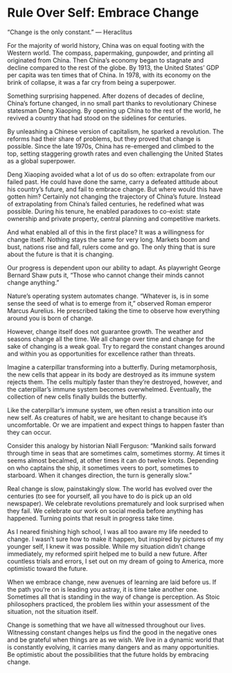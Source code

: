 # Rule Over Self: Embrace Change

“Change is the only constant.”
— Heraclitus

For the majority of world history, China was on equal footing with the Western world. The compass, papermaking, gunpowder, and printing all originated from China. Then China’s economy began to stagnate and decline compared to the rest of the globe. By 1913, the United States’ GDP per capita was ten times that of China. In 1978, with its economy on the brink of collapse, it was a far cry from being a superpower.

Something surprising happened. After dozens of decades of decline, China’s fortune changed, in no small part thanks to revolutionary Chinese statesman Deng Xiaoping. By opening up China to the rest of the world, he revived a country that had stood on the sidelines for centuries.

By unleashing a Chinese version of capitalism, he sparked a revolution. The reforms had their share of problems, but they proved that change is possible. Since the late 1970s, China has re-emerged and climbed to the top, setting staggering growth rates and even challenging the United States as a global superpower.

Deng Xiaoping avoided what a lot of us do so often: extrapolate from our failed past. He could have done the same, carry a defeated attitude about his country’s future, and fail to embrace change. But where would this have gotten him? Certainly not changing the trajectory of China’s future. Instead of extrapolating from China’s failed centuries, he redefined what was possible. During his tenure, he enabled paradoxes to co-exist: state ownership and private property, central planning and competitive markets.

And what enabled all of this in the first place? It was a willingness for change itself. Nothing stays the same for very long. Markets boom and bust, nations rise and fall, rulers come and go. The only thing that is sure about the future is that it is changing.

Our progress is dependent upon our ability to adapt. As playwright George Bernard Shaw puts it, “Those who cannot change their minds cannot change anything.”

Nature’s operating system automates change. “Whatever is, is in some sense the seed of what is to emerge from it,” observed Roman emperor Marcus Aurelius. He prescribed taking the time to observe how everything around you is born of change.

However, change itself does not guarantee growth. The weather and seasons change all the time. We all change over time and change for the sake of changing is a weak goal. Try to regard the constant changes around and within you as opportunities for excellence rather than threats.

Imagine a caterpillar transforming into a butterfly. During metamorphosis, the new cells that appear in its body are destroyed as its immune system rejects them. The cells multiply faster than they’re destroyed, however, and the caterpillar’s immune system becomes overwhelmed. Eventually, the collection of new cells finally builds the butterfly.

Like the caterpillar’s immune system, we often resist a transition into our new self. As creatures of habit, we are hesitant to change because it’s uncomfortable. Or we are impatient and expect things to happen faster than they can occur.

Consider this analogy by historian Niall Ferguson: “Mankind sails forward through time in seas that are sometimes calm, sometimes stormy. At times it seems almost becalmed, at other times it can do twelve knots. Depending on who captains the ship, it sometimes veers to port, sometimes to starboard. When it changes direction, the turn is generally slow.”

Real change is slow, painstakingly slow. The world has evolved over the centuries (to see for yourself, all you have to do is pick up an old newspaper). We celebrate revolutions prematurely and look surprised when they fail. We celebrate our work on social media before anything has happened. Turning points that result in progress take time.

As I neared finishing high school, I was all too aware my life needed to change. I wasn’t sure how to make it happen, but inspired by pictures of my younger self, I knew it was possible. While my situation didn’t change immediately, my reformed spirit helped me to build a new future. After countless trials and errors, I set out on my dream of going to America, more optimistic toward the future.

When we embrace change, new avenues of learning are laid before us. If the path you’re on is leading you astray, it is time take another one. Sometimes all that is standing in the way of change is perception. As Stoic philosophers practiced, the problem lies within your assessment of the situation, not the situation itself.

Change is something that we have all witnessed throughout our lives. Witnessing constant changes helps us find the good in the negative ones and be grateful when things are as we wish. We live in a dynamic world that is constantly evolving, it carries many dangers and as many opportunities. Be optimistic about the possibilities that the future holds by embracing change.
